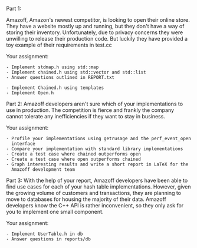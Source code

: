 Part 1:

Amazoff, Amazon's newest competitor, is looking to open their online store. 
They have a website mostly up and running, but they don't have a way of storing 
their inventory. Unfortunately, due to privacy concerns they were unwilling to
release their production code. But luckily they have provided a toy example of 
their requirements in test.cc

Your assignment:

    - Implement stdmap.h using std::map
    - Implement chained.h using std::vector and std::list
    - Answer questions outlined in REPORT.txt

    - Implement Chained.h using templates
    - Implement Open.h

Part 2:
Amazoff developers aren't sure which of your implementations to use in
production. The competition is fierce and frankly the company cannot tolerate
any inefficiencies if they want to stay in business. 

Your assignment:

    - Profile your implementations using getrusage and the perf_event_open
      interface
    - Compare your implementation with standard library implementations
    - Create a test case where chained outperforms open
    - Create a test case where open outperforms chained
    - Graph interesting results and write a short report in LaTeX for the 
      Amazoff development team


Part 3:
With the help of your report, Amazoff developers have been able to find use
cases for each of your hash table implementations. However, given the growing
volume of customers and transactions, they are planning to move to databases
for housing the majority of their data. Amazoff developers know the C++ API is
rather inconvenient, so they only ask for you to implement one small component.

Your assignment:

    - Implement UserTable.h in db
    - Answer questions in reports/db

